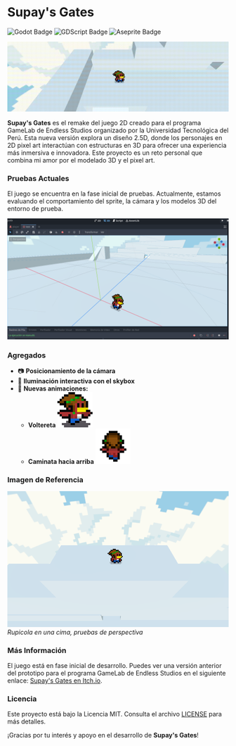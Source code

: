 # Supay's Gates

![Godot Badge](https://img.shields.io/badge/Engine-Godot-brightgreen)
![GDScript Badge](https://img.shields.io/badge/Language-GDScript-blue)
![Aseprite Badge](https://img.shields.io/badge/Tool-Aseprite-red)

![Banner](Captures/banner.gif)

**Supay's Gates** es el remake del juego 2D creado para el programa GameLab de Endless Studios organizado por la Universidad Tecnológica del Perú. Esta nueva versión explora un diseño 2.5D, donde los personajes en 2D pixel art interactúan con estructuras en 3D para ofrecer una experiencia más inmersiva e innovadora. Este proyecto es un reto personal que combina mi amor por el modelado 3D y el pixel art.

### Pruebas Actuales

El juego se encuentra en la fase inicial de pruebas. Actualmente, estamos evaluando el comportamiento del sprite, la cámara y los modelos 3D del entorno de prueba.

![Prueba](Captures/prueba.png)

### Agregados

- 📷 **Posicionamiento de la cámara**
- 🌟 **Iluminación interactiva con el skybox**
- 🎨 **Nuevas animaciones:**
  - **Voltereta** ![Voltereta](Captures/dash.gif)
  - **Caminata hacia arriba** ![Caminata hacia arriba](Captures/up.gif)

### Imagen de Referencia

![Rupicola en una cima, pruebas de perspectiva](Captures/imagen1.png)
*Rupicola en una cima, pruebas de perspectiva*

### Más Información

El juego está en fase inicial de desarrollo. Puedes ver una versión anterior del prototipo para el programa GameLab de Endless Studios en el siguiente enlace: [Supay's Gates en Itch.io](https://gatorrante.itch.io/supai).

### Licencia

Este proyecto está bajo la Licencia MIT. Consulta el archivo [LICENSE](LICENSE) para más detalles.

¡Gracias por tu interés y apoyo en el desarrollo de **Supay's Gates**!
